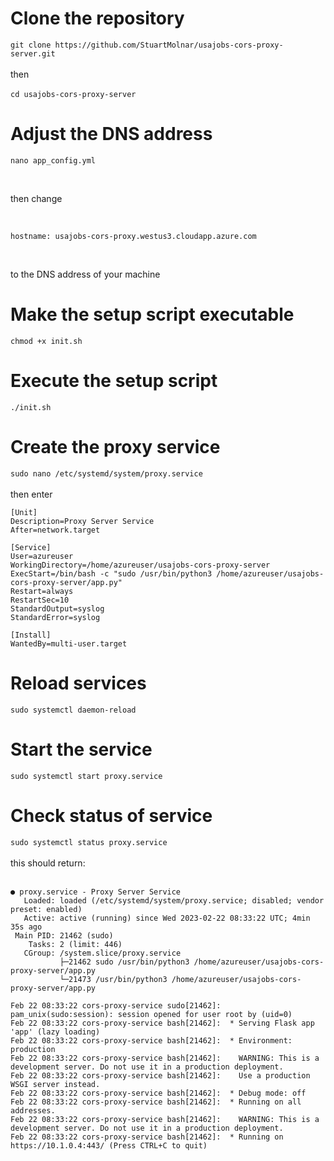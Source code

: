 # Clone the repository
```git clone https://github.com/StuartMolnar/usajobs-cors-proxy-server.git```
<br><br>
then
<br><br>
```cd usajobs-cors-proxy-server```

# Adjust the DNS address
```nano app_config.yml```

<br>

then change

<br>

```hostname: usajobs-cors-proxy.westus3.cloudapp.azure.com```

<br>

to the DNS address of your machine

# Make the setup script executable
```chmod +x init.sh```

# Execute the setup script
```./init.sh```

# Create the proxy service
```sudo nano /etc/systemd/system/proxy.service```
<br><br>
then enter
<br>

``` proxy.service
[Unit]
Description=Proxy Server Service
After=network.target

[Service]
User=azureuser
WorkingDirectory=/home/azureuser/usajobs-cors-proxy-server
ExecStart=/bin/bash -c "sudo /usr/bin/python3 /home/azureuser/usajobs-cors-proxy-server/app.py"
Restart=always
RestartSec=10
StandardOutput=syslog
StandardError=syslog

[Install]
WantedBy=multi-user.target
```

# Reload services
```sudo systemctl daemon-reload```

# Start the service
```sudo systemctl start proxy.service```

# Check status of service
```sudo systemctl status proxy.service```
<br><br>
this should return:
<br><br>
``` proxy service output
● proxy.service - Proxy Server Service
   Loaded: loaded (/etc/systemd/system/proxy.service; disabled; vendor preset: enabled)
   Active: active (running) since Wed 2023-02-22 08:33:22 UTC; 4min 35s ago
 Main PID: 21462 (sudo)
    Tasks: 2 (limit: 446)
   CGroup: /system.slice/proxy.service
           ├─21462 sudo /usr/bin/python3 /home/azureuser/usajobs-cors-proxy-server/app.py
           └─21473 /usr/bin/python3 /home/azureuser/usajobs-cors-proxy-server/app.py

Feb 22 08:33:22 cors-proxy-service sudo[21462]: pam_unix(sudo:session): session opened for user root by (uid=0)
Feb 22 08:33:22 cors-proxy-service bash[21462]:  * Serving Flask app 'app' (lazy loading)
Feb 22 08:33:22 cors-proxy-service bash[21462]:  * Environment: production
Feb 22 08:33:22 cors-proxy-service bash[21462]:    WARNING: This is a development server. Do not use it in a production deployment.
Feb 22 08:33:22 cors-proxy-service bash[21462]:    Use a production WSGI server instead.
Feb 22 08:33:22 cors-proxy-service bash[21462]:  * Debug mode: off
Feb 22 08:33:22 cors-proxy-service bash[21462]:  * Running on all addresses.
Feb 22 08:33:22 cors-proxy-service bash[21462]:    WARNING: This is a development server. Do not use it in a production deployment.
Feb 22 08:33:22 cors-proxy-service bash[21462]:  * Running on https://10.1.0.4:443/ (Press CTRL+C to quit)
```